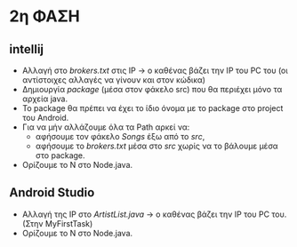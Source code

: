 # 2η ΦΑΣΗ

## intellij

* Αλλαγή στο *brokers.txt* στις IP -> ο καθένας βάζει την IP του PC του (οι αντίστοιχες αλλαγές να γίνουν και στον κώδικα)
* Δημιουργία *package* (μέσα στον φάκελο src) που θα περιέχει μόνο τα αρχεία java.
* To package θα πρέπει να έχει το ίδιο όνομα με το package στο project του Android.
* Για να μήν αλλάζουμε όλα τα Path αρκεί να:
  * αφήσουμε τον φάκελο *Songs* έξω από το *src*,
  * αφήσουμε το *brokers.txt* μέσα στο *src* χωρίς να το βάλουμε μέσα στο package.
* Ορίζουμε το N στο Node.java.

## Android Studio

* Αλλαγή της IP στο *ArtistList.java* -> ο καθένας βάζει την IP του PC του. (Στην MyFirstTask)
* Ορίζουμε το N στο Node.java.
